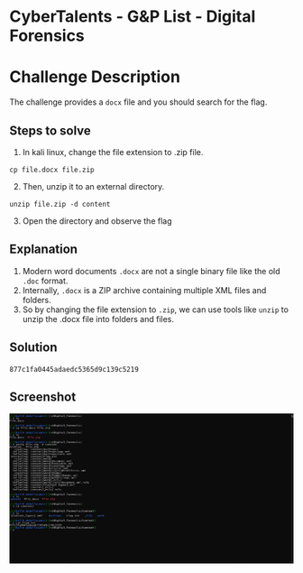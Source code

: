 # CyberTalents  - G&P List - Digital Forensics 

# Challenge Description
The challenge provides a `docx` file and you should search for the flag.

## Steps to solve
1. In kali linux, change the file extension to .zip file.
```
cp file.docx file.zip
```
2. Then, unzip it to an external directory.
```
unzip file.zip -d content
```
3. Open the directory and observe the flag

## Explanation
1. Modern word documents `.docx` are not a single binary file like the old `.doc` format.
2. Internally, `.docx` is a ZIP archive containing multiple XML files and folders.
3. So by changing the file extension to `.zip`, we can use tools like `unzip` to unzip the .docx file into folders and files.

## Solution
```
877c1fa0445adaedc5365d9c139c5219
```
## Screenshot
![screenshot](https://raw.githubusercontent.com/abdalla-samir/offensive_security/main/CTFs/digital_forensics/G&P_List/writeup_images/flag.png)
